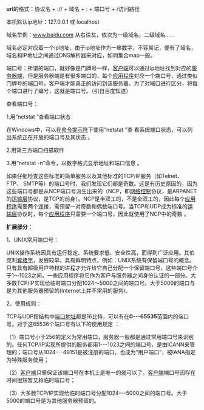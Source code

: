 **url**的格式：协议名	+	://	+	域名	+ 	:	+	端口号	+	/访问路径

本机默认ip地址：127.0.0.1		或		localhost

域名举例：www.baidu.com	从右往左，依次为一级域名，二级域名......

域名必定对应着一个ip地址，由于ip地址作为一串数字，不容易记，便有了域名，域名和IP地址之间通过DNS解析器来对应，如同集合map一般。



端口号：所谓的端口，就好像是门牌号一样，[客户端](https://baike.baidu.com/item/客户端/101081)可以通过ip地址找到对应的[服务器端](https://baike.baidu.com/item/服务器端/3369401)，但是服务器端是有很多端口的，每个[应用程序](https://baike.baidu.com/item/应用程序/5985445)对应一个端口号，通过类似门牌号的端口号，客户端才能真正的访问到该服务器。为了对端口进行区分，将每个端口进行了编号，这就是端口号。（引自百度知道）



查看端口号：

1.用“netstat ”查看端口状态

在Windows中，可以在[命令提示符](https://baike.baidu.com/item/命令提示符)下使用“netstat ”查 看系统端口状态，可以列出系统正在开放的端口号及其状态  。

2.用第三方端口扫描软件

3.用“netstat -n”命令，以数字格式显示地址和端口信息  。

如果仔细检查这些标准的简单服务以及其他标准的TCP/IP服务（如Telnet、FTP、 SMTP等）的端口号时，我们发现它们都是奇数。这是有历史原因的，因为这些端口号都是从NCP端口号派生出来的（NCP，即[网络控制](https://baike.baidu.com/item/网络控制)协议，是ARPANET的[运输层](https://baike.baidu.com/item/运输层)协议，是TCP的前身）。NCP是半双工的，不是全双工的，因此每个[应用程序](https://baike.baidu.com/item/应用程序)需要两个连接，需预留一对奇数和偶数端口号。当TCP和UDP成为标准的[运输层](https://baike.baidu.com/item/运输层)协议时，每个[应用程序](https://baike.baidu.com/item/应用程序)只需要一个端口号，因此就使用了NCP中的奇数 。



**扩展部分：**

1、UNIX常用端口号：

UNIX操作系统因具有运行稳定、系统要求低、安全性高，而得到广泛应用。其伯克利[套接字](https://baike.baidu.com/item/套接字/9637606)，发展较早，具有鲜明特点，例如：UNIX系统有保留端口号的概念。只有具有超级用户特权的进程才允许给它自己分配一个保留端口号，这些端口号介于1～1023之间，一些应用程序将它作为客户与服务器之间身份认证的一部分。大多数TCP/IP实现给临时端口分配1024～5000之间的端口号。大于5000的端口与是为其他服务器预留的(Internet上并不常用的服务)。

2、使用规则：

TCP与UDP段结构中[端口地址](https://baike.baidu.com/item/端口地址)都是16比特，可以有在**0---65535**范围内的端口号。对于这65536个端口号有以下的使用规定 ：

（1）端口号小于256的定义为常用端口，服务器一般都是通过常用端口号来识别的。任何TCP/IP实现所提供的服务都用1---1023之间的端口号，是由ICANN来管理的；端口号从1024---49151是被注册的端口，也成为“用户端口”，被IANA指定为特殊服务使用；

（2）[客户端](https://baike.baidu.com/item/客户端)只需保证该端口号在本机上是唯一的就可以了。[客户端](https://baike.baidu.com/item/客户端/101081)端口号因存在时间很短暂又称临时端口号；

（3）大多数TCP/IP实现给临时端口号分配1024---5000之间的端口号。大于5000的端口号是为其他服务器预留的。

